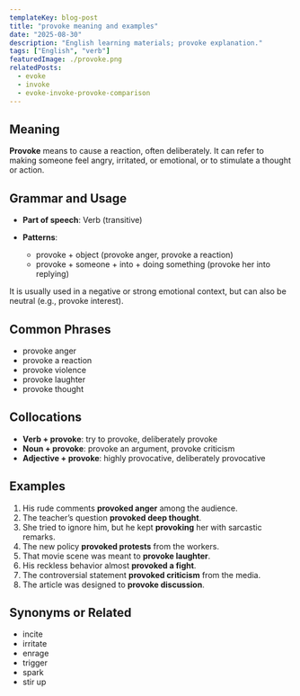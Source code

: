 ```yaml
---
templateKey: blog-post
title: "provoke meaning and examples"
date: "2025-08-30"
description: "English learning materials; provoke explanation."
tags: ["English", "verb"]
featuredImage: ./provoke.png
relatedPosts:
  - evoke
  - invoke
  - evoke-invoke-provoke-comparison
---
```


## Meaning

**Provoke** means to cause a reaction, often deliberately. It can refer to making someone feel angry, irritated, or emotional, or to stimulate a thought or action.

## Grammar and Usage

- **Part of speech**: Verb (transitive)
- **Patterns**:

  - provoke + object (provoke anger, provoke a reaction)
  - provoke + someone + into + doing something (provoke her into replying)

It is usually used in a negative or strong emotional context, but can also be neutral (e.g., provoke interest).

## Common Phrases

- provoke anger
- provoke a reaction
- provoke violence
- provoke laughter
- provoke thought

## Collocations

- **Verb + provoke**: try to provoke, deliberately provoke
- **Noun + provoke**: provoke an argument, provoke criticism
- **Adjective + provoke**: highly provocative, deliberately provocative

## Examples

1. His rude comments **provoked anger** among the audience.
2. The teacher’s question **provoked deep thought**.
3. She tried to ignore him, but he kept **provoking** her with sarcastic remarks.
4. The new policy **provoked protests** from the workers.
5. That movie scene was meant to **provoke laughter**.
6. His reckless behavior almost **provoked a fight**.
7. The controversial statement **provoked criticism** from the media.
8. The article was designed to **provoke discussion**.

## Synonyms or Related

- incite
- irritate
- enrage
- trigger
- spark
- stir up
